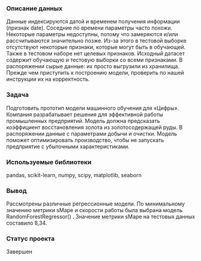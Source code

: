### Описание данных
Данные индексируются датой и временем получения информации (признак date). Соседние по времени параметры часто похожи.
Некоторые параметры недоступны, потому что замеряются и/или рассчитываются значительно позже. Из-за этого в тестовой выборке отсутствуют некоторые признаки, которые могут быть в обучающей. Также в тестовом наборе нет целевых признаков.
Исходный датасет содержит обучающую и тестовую выборки со всеми признаками.
В распоряжении сырые данные: их просто выгрузили из хранилища. Прежде чем приступить к построению модели, проверить по нашей инструкции их на корректность.

### Задача
Подготовить прототип модели машинного обучения для «Цифры». Компания разрабатывает решения для эффективной работы промышленных предприятий.
Модель должна предсказать коэффициент восстановления золота из золотосодержащей руды. В распоряжении данные с параметрами добычи и очистки.
Модель поможет оптимизировать производство, чтобы не запускать предприятие с убыточными характеристиками.

### Используемые библиотеки
pandas, scikit-learn, numpy, scipy, matplotlib, seaborn

### Вывод
Рассмотрены различные регрессионные модели. По минимальному значению метрики sMape и скорости работы была выбрана модель RandomForestRegressor() . Значение метрики sMape на тестовых данных составило 8,34.

### Статус проекта
Завершен

